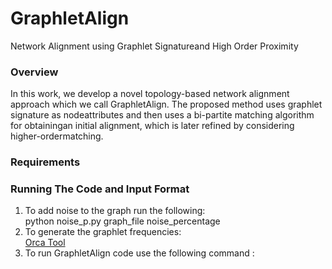 # GraphletAlign
Network Alignment using Graphlet Signatureand High Order Proximity

### Overview
In this work, we develop a novel topology-based network alignment approach which we call GraphletAlign.  The  proposed  method  uses  graphlet  signature  as  nodeattributes and then uses a bi-partite matching algorithm for obtainingan initial alignment, which is later refined by considering higher-ordermatching.

### Requirements

### Running The Code and Input Format 
1. To add noise to the graph run the following: <br />
python noise_p.py graph_file noise_percentage <br />
2. To generate the graphlet frequencies:  <br />
[Orca Tool](http://www.biolab.si/supp/orca/) <br />
3. To run GraphletAlign code use the following command :<br />
